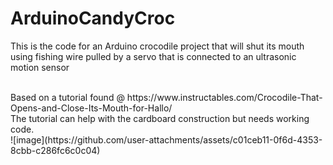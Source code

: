 # ArduinoCandyCroc


This is the code for an Arduino crocodile project that will shut its mouth using fishing wire 
pulled by a servo that is connected to an ultrasonic motion sensor

<br />
Based on a tutorial found @ https://www.instructables.com/Crocodile-That-Opens-and-Close-Its-Mouth-for-Hallo/ <br />
The tutorial can help with the cardboard construction but needs working code.

<br />
![image](https://github.com/user-attachments/assets/c01ceb11-0f6d-4353-8cbb-c286fc6c0c04)
